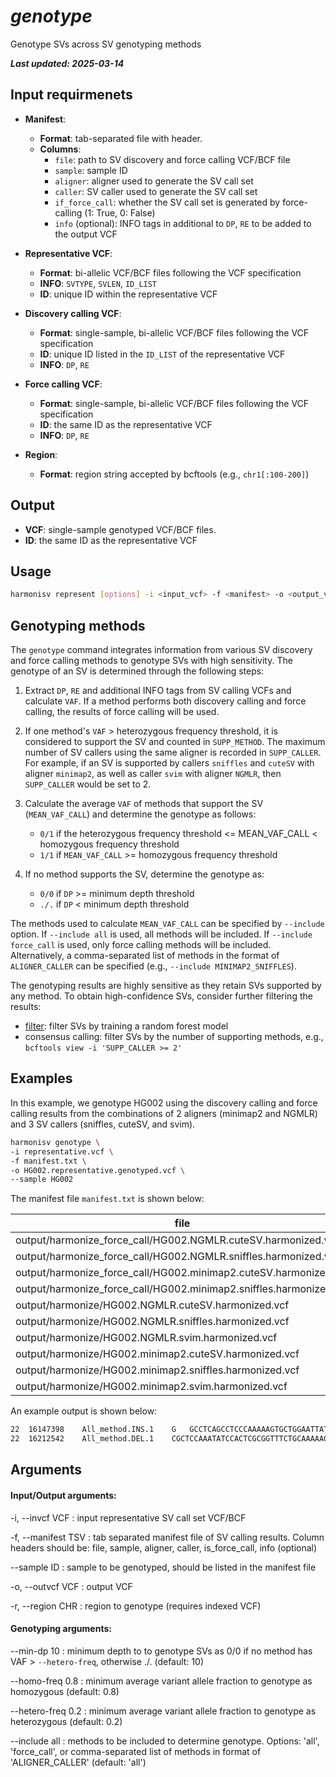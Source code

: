# *genotype*

Genotype SVs across SV genotyping methods

***Last updated: 2025-03-14***

## Input requirmenets
- **Manifest**:
    - **Format**: tab-separated file with header. 
    - **Columns**: 
        - `file`: path to SV discovery and force calling VCF/BCF file
        - `sample`: sample ID
        - `aligner`: aligner used to generate the SV call set
        - `caller`: SV caller used to generate the SV call set
        - `if_force_call`: whether the SV call set is generated by force-calling (1: True, 0: False)
        - `info` (optional): INFO tags in additional to `DP`, `RE` to be added to the output VCF

- **Representative VCF**: 
    - **Format**: bi-allelic VCF/BCF files following the VCF specification
    - **INFO**: `SVTYPE`, `SVLEN`, `ID_LIST`
    - **ID**: unique ID within the representative VCF

- **Discovery calling VCF**: 
    - **Format**: single-sample, bi-allelic VCF/BCF files following the VCF specification
    - **ID**: unique ID listed in the `ID_LIST` of the representative VCF
    - **INFO**: `DP`, `RE`

- **Force calling VCF**:
    - **Format**: single-sample, bi-allelic VCF/BCF files following the VCF specification
    - **ID**: the same ID as the representative VCF
    - **INFO**: `DP`, `RE`

- **Region**:
    - **Format**: region string accepted by bcftools (e.g., `chr1[:100-200]`)

## Output
- **VCF**: single-sample genotyped VCF/BCF files.
- **ID**: the same ID as the representative VCF


## Usage

``` bash
harmonisv represent [options] -i <input_vcf> -f <manifest> -o <output_vcf> --sample <id>
```

## Genotyping methods
The `genotype` command integrates information from various SV discovery and force calling methods to genotype SVs with high sensitivity. The genotype of an SV is determined through the following steps:


1. Extract `DP`, `RE` and additional INFO tags from SV calling VCFs and calculate `VAF`. If a method performs both discovery calling and force calling, the results of force calling will be used.

2. If one method's `VAF` > heterozygous frequency threshold, it is considered to support the SV and counted in `SUPP_METHOD`. The maximum number of SV callers using the same aligner is recorded in `SUPP_CALLER`. For example, if an SV is supported by callers `sniffles` and `cuteSV` with aligner `minimap2`, as well as caller `svim` with aligner `NGMLR`, then `SUPP_CALLER` would be set to 2.

3. Calculate the average `VAF` of methods that support the SV (`MEAN_VAF_CALL`) and determine the genotype as follows:
    - `0/1` if the heterozygous frequency threshold <= MEAN_VAF_CALL < homozygous frequency threshold 
    - `1/1` if `MEAN_VAF_CALL` >= homozygous frequency threshold

4. If no method supports the SV, determine the genotype as:
    - `0/0` if `DP` >= minimum depth threshold
    - `./.` if `DP` < minimum depth threshold

The methods used to calculate `MEAN_VAF_CALL` can be specified by `--include` option. If `--include all` is used, all methods will be included. If `--include force_call` is used, only force calling methods will be included. Alternatively, a comma-separated list of methods in the format of `ALIGNER_CALLER` can be specified (e.g., `--include MINIMAP2_SNIFFLES`).

The genotyping results are highly sensitive as they retain SVs supported by any method. To obtain high-confidence SVs, consider further filtering the results:

- [filter]: filter SVs by training a random forest model
- consensus calling: filter SVs by the number of supporting methods, e.g., `bcftools view -i 'SUPP_CALLER >= 2'`

## Examples

In this example, we genotype HG002 using the discovery calling and force calling results from the combinations of 2 aligners (minimap2 and NGMLR) and 3 SV callers (sniffles, cuteSV, and svim).

``` bash
harmonisv genotype \
-i representative.vcf \
-f manifest.txt \
-o HG002.representative.genotyped.vcf \
--sample HG002
```


The manifest file `manifest.txt` is shown below:

| file                                                                | sample | aligner  | caller   | is_force_call | info                |
|---------------------------------------------------------------------|--------|----------|----------|---------------|---------------------|
| output/harmonize_force_call/HG002.NGMLR.cuteSV.harmonized.vcf       | HG002  | NGMLR    | cuteSV   | 1             | PRECISE,CIPOS,CILEN |
| output/harmonize_force_call/HG002.NGMLR.sniffles.harmonized.vcf     | HG002  | NGMLR    | sniffles | 1             |                     |
| output/harmonize_force_call/HG002.minimap2.cuteSV.harmonized.vcf    | HG002  | minimap2 | cuteSV   | 1             | PRECISE,CIPOS,CILEN |
| output/harmonize_force_call/HG002.minimap2.sniffles.harmonized.vcf  | HG002  | minimap2 | sniffles | 1             |                     |
| output/harmonize/HG002.NGMLR.cuteSV.harmonized.vcf                  | HG002  | NGMLR    | cuteSV   | 0             |                     |
| output/harmonize/HG002.NGMLR.sniffles.harmonized.vcf                | HG002  | NGMLR    | sniffles | 0             |                     |
| output/harmonize/HG002.NGMLR.svim.harmonized.vcf                    | HG002  | NGMLR    | svim     | 0             |                     |
| output/harmonize/HG002.minimap2.cuteSV.harmonized.vcf               | HG002  | minimap2 | cuteSV   | 0             |                     |
| output/harmonize/HG002.minimap2.sniffles.harmonized.vcf             | HG002  | minimap2 | sniffles | 0             |                     |
| output/harmonize/HG002.minimap2.svim.harmonized.vcf                 | HG002  | minimap2 | svim     | 0             |                     |

An example output is shown below:

``` bash
22	16147398	All_method.INS.1	G	GCCTCAGCCTCCCAAAAAGTGCTGGAATTATAAGCGTGAGCCACTGTGCCAACCGATTTTTTTGGTATTTTTAGTAAAGATGGGGTTTCATCATCTTGGAACTAGGCTGGTCTTGAACTCCTGATCTCGTGATCCACCCAC	.	.	SVTYPE=INS;END=16147398;SVLEN=140;AC=2;REPRESENT_SV=HG002.NGMLR.svim.INS.1;CIPOS_NGMLR_CUTESV=-14,14;CIPOS_MINIMAP2_CUTESV=-8,8;RE_NGMLR_CUTESV=6;RE_NGMLR_SNIFFLES=6;RE_MINIMAP2_CUTESV=35;RE_MINIMAP2_SNIFFLES=40;RE_MINIMAP2_SVIM=39;RE_NGMLR_SVIM=6;CILEN_NGMLR_CUTESV=-9,9;CILEN_MINIMAP2_CUTESV=-4,4;DP_NGMLR_CUTESV=6;DP_NGMLR_SNIFFLES=6;DP_MINIMAP2_CUTESV=39;DP_MINIMAP2_SNIFFLES=40;DP_MINIMAP2_SVIM=40;DP_NGMLR_SVIM=6;PRECISE_NGMLR_CUTESV;PRECISE_MINIMAP2_CUTESV;VAF_NGMLR_CUTESV=1;VAF_NGMLR_SNIFFLES=1;VAF_MINIMAP2_CUTESV=0.897436;VAF_MINIMAP2_SNIFFLES=1;VAF_MINIMAP2_SVIM=0.975;VAF_NGMLR_SVIM=1;SUPP_METHOD=6;SUPP_METHOD_FORCE=4;SUPP_CALLER=3;SUPP_CALLER_FORCE=2;MAX_RE=40;MEAN_VAF=0.978739;STD_VAF=0.0374884;MEAN_VAF_CALL=0.978739;STD_VAF_CALL=0.0374884	GT:DP:AD	1/1:.:.,.
22	16212542	All_method.DEL.1	CGCTCCAAATATCCACTCGCGGTTTCTGCAAAAAGAGTGTTTCAAAACTTCTCAATCAAAAGAAAGGTTCAACTCTGTGAGATGAATGCACACATCACAAAGAAGTTTCTCAGAATGCTTCTGTCTAGTTTTTATGTGAAGATATTCCCTTTTCCACCACAGGCC	C	.	.	SVTYPE=DEL;END=16212706;SVLEN=-164;AC=1;REPRESENT_SV=HG002.minimap2.svim.DEL.2;CIPOS_NGMLR_CUTESV=-4,4;CIPOS_MINIMAP2_CUTESV=-22,22;RE_NGMLR_CUTESV=2;RE_NGMLR_SNIFFLES=2;RE_MINIMAP2_CUTESV=46;RE_MINIMAP2_SNIFFLES=46;RE_MINIMAP2_SVIM=44;RE_NGMLR_SVIM=0;CILEN_NGMLR_CUTESV=-1,1;CILEN_MINIMAP2_CUTESV=-7,7;DP_NGMLR_CUTESV=3;DP_NGMLR_SNIFFLES=6;DP_MINIMAP2_CUTESV=66;DP_MINIMAP2_SNIFFLES=68;DP_MINIMAP2_SVIM=72;DP_NGMLR_SVIM=.;PRECISE_NGMLR_CUTESV;PRECISE_MINIMAP2_CUTESV;VAF_NGMLR_CUTESV=0.666667;VAF_NGMLR_SNIFFLES=0.333333;VAF_MINIMAP2_CUTESV=0.69697;VAF_MINIMAP2_SNIFFLES=0.676471;VAF_MINIMAP2_SVIM=0.611111;VAF_NGMLR_SVIM=0;SUPP_METHOD=5;SUPP_METHOD_FORCE=4;SUPP_CALLER=3;SUPP_CALLER_FORCE=2;MAX_RE=46;MEAN_VAF=0.497425;STD_VAF=0.254231;MEAN_VAF_CALL=0.59691;STD_VAF_CALL=0.13482	GT:DP:AD	0/1:.:.,.
```


## Arguments

#### Input/Output arguments:
-i, --invcf VCF
:   input representative SV call set VCF/BCF

-f, --manifest TSV
:   tab separated manifest file of SV calling results. Column headers should be: file, sample, aligner, caller, is_force_call, info (optional)

--sample ID
:   sample to be genotyped, should be listed in the manifest file

-o, --outvcf VCF
:   output VCF

-r, --region CHR
:   region to genotype (requires indexed VCF)

#### Genotyping arguments:
--min-dp 10
:   minimum depth to to genotype SVs as 0/0 if no method has VAF > `--hetero-freq`, otherwise ./. (default: 10)

--homo-freq 0.8
:   minimum average variant allele fraction to genotype as homozygous (default: 0.8)

--hetero-freq 0.2
:   minimum average variant allele fraction to genotype as heterozygous (default: 0.2)

--include all
:   methods to be included to determine genotype. Options: 'all', 'force_call', or comma-separated list of methods in format of 'ALIGNER_CALLER' (default: 'all')

[filter]: filter.md